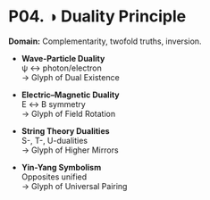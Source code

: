 # P04. ◑ Duality Principle

**Domain:** Complementarity, twofold truths, inversion.

- **Wave-Particle Duality**  
  ψ ↔ photon/electron  
  → Glyph of Dual Existence  

- **Electric–Magnetic Duality**  
  E ↔ B symmetry  
  → Glyph of Field Rotation  

- **String Theory Dualities**  
  S-, T-, U-dualities  
  → Glyph of Higher Mirrors  

- **Yin-Yang Symbolism**  
  Opposites unified  
  → Glyph of Universal Pairing
